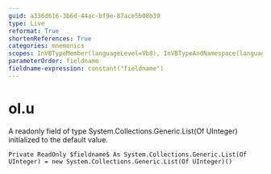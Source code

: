 ```yaml
---
guid: a336d616-3b6d-44ac-bf9e-87ace5b08b39
type: Live
reformat: True
shortenReferences: True
categories: mnemonics
scopes: InVBTypeMember(languageLevel=Vb8), InVBTypeAndNamespace(languageLevel=Vb8)
parameterOrder: fieldname
fieldname-expression: constant("fieldname")
---
```


# ol.u

A readonly field of type System.Collections.Generic.List(Of UInteger) initialized to the default value.

```
Private ReadOnly $fieldname$ As System.Collections.Generic.List(Of UInteger) = new System.Collections.Generic.List(Of UInteger)()
```
